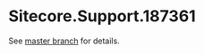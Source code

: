 # Sitecore.Support.187361

See [master branch](https://github.com/sitecoresupport/Sitecore.Support.187361) for details.